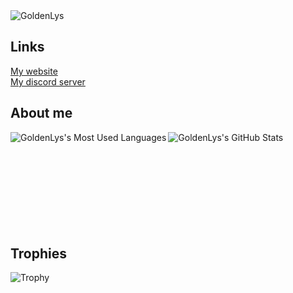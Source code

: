 <img src="https://komarev.com/ghpvc/?username=GoldenLys" alt="GoldenLys" title="GoldenLys Profile Views" />

<h2>Links</h2>

<a target="_blank" href="https://purplewizard.space">My website</a><br />
<a target="_blank" href="https://discord.gg/SBuYeHh">My discord server</a>

<h2>About me</h2>

<img align="left" title="GoldenLys's Most Used Languages" src="https://github-readme-stats.vercel.app/api/top-langs?username=GoldenLys&theme=tokyonight" />

<img align="left" title="GoldenLys's GitHub Stats" src="https://github-readme-stats.vercel.app/api?username=GoldenLys&count_private=true&include_all_commits=true&show_icons=true&theme=tokyonight" />

<br /><br /><br /><br /><br /><br /><br /><br /><br />
<h2>Trophies</h2>

<img src="https://github-profile-trophy.vercel.app/?username=GoldenLys&row=5&column=8" alt="Trophy" data-canonical-src="https://github-profile-trophy.vercel.app/?username=GoldenLys&amp;row=5&amp;column=8" style="max-width:100%;">
